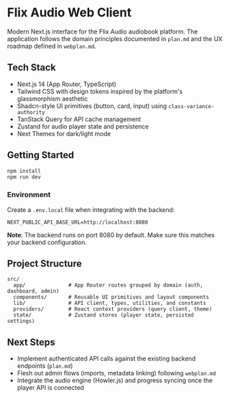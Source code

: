 # Flix Audio Web Client

Modern Next.js interface for the Flix Audio audiobook platform. The application follows the domain principles documented in `plan.md` and the UX roadmap defined in `webplan.md`.

## Tech Stack
- Next.js 14 (App Router, TypeScript)
- Tailwind CSS with design tokens inspired by the platform's glassmorphism aesthetic
- Shadcn-style UI primitives (button, card, input) using `class-variance-authority`
- TanStack Query for API cache management
- Zustand for audio player state and persistence
- Next Themes for dark/light mode

## Getting Started

```bash
npm install
npm run dev
```

### Environment
Create a `.env.local` file when integrating with the backend:

```env
NEXT_PUBLIC_API_BASE_URL=http://localhost:8080
```

**Note**: The backend runs on port 8080 by default. Make sure this matches your backend configuration.

## Project Structure
```
src/
  app/              # App Router routes grouped by domain (auth, dashboard, admin)
  components/       # Reusable UI primitives and layout components
  lib/              # API client, types, utilities, and constants
  providers/        # React context providers (query client, theme)
  state/            # Zustand stores (player state, persisted settings)
```

## Next Steps
- Implement authenticated API calls against the existing backend endpoints (`plan.md`)
- Flesh out admin flows (imports, metadata linking) following `webplan.md`
- Integrate the audio engine (Howler.js) and progress syncing once the player API is connected
